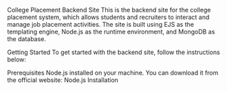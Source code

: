 College Placement Backend Site
This is the backend site for the college placement system, which allows students and recruiters to interact and manage job placement activities. The site is built using EJS as the templating engine, Node.js as the runtime environment, and MongoDB as the database.

Getting Started
To get started with the backend site, follow the instructions below:

Prerequisites
Node.js installed on your machine. You can download it from the official website: Node.js
Installation
